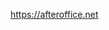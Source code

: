 https://afteroffice.net

<!---
ivanney/ivanney is a ✨ special ✨ repository because its `README.md` (this file) appears on your GitHub profile.
You can click the Preview link to take a look at your changes.
--->
